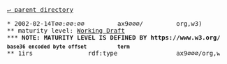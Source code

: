 <pre>
  <a href="../">&#x21b5; parent directory</a>
  
  * 2002-02-14T∅∅:∅∅:∅∅&#x0009;&#x0009;ax9∅∅∅/&#x0009;&#x0009;org,w3)&#x0009;&#x0009;TR/2002/WD-rdf-mt-20020214
  ** maturity level: <a href="../../../../../../../../../../q/s/∅/∅/∅/org/w3/Consortium/Process/Process-19991111/tr.html/README.md#RecsWD">Working Draft</a>
  *** <b>NOTE: MATURITY LEVEL IS DEFINED BY https://www.w3.org/2003/06/Process-20030618/tr.html</b>
  <sub><b>base36 encoded byte offset</b></sub>&#x0009;<sub><b>term</b></sub>
  ** 1irs&#x0009;&#x0009;rdf:type&#x0009;&#x0009;ax9∅∅∅/org,w3)/TR/2002/WD-rdf-mt-20020214/1irs
</pre>
